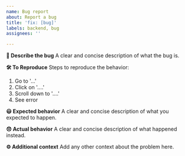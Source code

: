 ```yaml
---
name: Bug report
about: Report a bug
title: 'fix: [bug]'
labels: backend, bug
assignees: ''

---
```


**🐞 Describe the bug**
A clear and concise description of what the bug is.

**🛠️ To Reproduce**
Steps to reproduce the behavior:
1. Go to '...'
2. Click on '....'
3. Scroll down to '....'
4. See error

**😃 Expected behavior**
A clear and concise description of what you expected to happen.

**😞 Actual behavior**
A clear and concise description of what happened instead.

**⚙️ Additional context**
Add any other context about the problem here.
